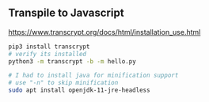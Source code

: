 ## Transpile to Javascript

https://www.transcrypt.org/docs/html/installation_use.html

```bash
pip3 install transcrypt
# verify its installed
python3 -m transcrypt -b -m hello.py

# I had to install java for minification support
# use "-n" to skip minification
sudo apt install openjdk-11-jre-headless

```
